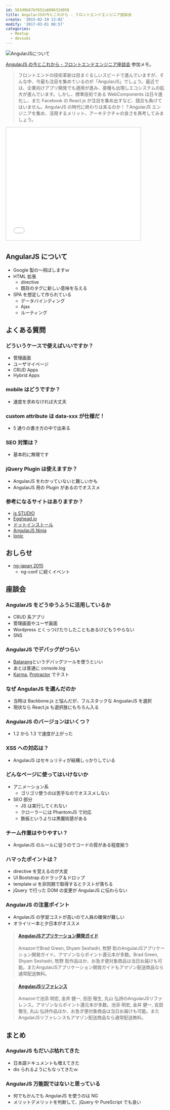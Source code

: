 ```yaml
---
id: 563d9b67bf652a600632d050
title: AngularJSの今とこれから - フロントエンドエンジニア座談会
create: '2015-02-19 13:02'
modify: '2017-03-01 08:57'
categories:
  - Meetup
  - devsumi
---
```


![AngularJSについて](/images/2015/02/19/0001.png)

[AngularJS の今とこれから - フロントエンドエンジニア座談会](http://event.shoeisha.jp/devsumi/20150219/session/660/) 参加メモ。

> フロントエンドの技術革新は目まぐるしいスピードで進んでいますが、そんな中、今最も注目を集めているのが「AngularJS」でしょう。最近では、企業向けアプリ開発でも適用が進み、亜種も出現しエコシステムの拡大が進んでいます。しかし、標準技術である WebComponents は日々進化し、また Facebook の React.js が注目を集め出すなど、競合も負けてはいません。AngularJS の時代に終わりは来るのか！？AngularJS エンジニアを集め、活用するメリット、アーキテクチャの良さを再考してみましょう。

<!-- more -->

<iframe src="//www.slideshare.net/slideshow/embed_code/44865301" width="425" height="355" frameborder="0" marginwidth="0" marginheight="0" scrolling="no" style="border:1px solid #CCC; border-width:1px; margin-bottom:5px; max-width: 100%;" allowfullscreen> </iframe>

## AngularJS について

- Google 製の〜飛ばしますｗ
- HTML 拡張
  - directive
  - 既存のタグに新しい意味を与える
- SPA を想定して作られている
  - データバインディング
  - Ajax
  - ルーティング

## よくある質問

### どういうケースで使えばいいですか？

- 管理画面
- ユーザマイページ
- CRUD Apps
- Hybrid Apps

### mobile はどうですか？

- 速度を求めなければ大丈夫

### custom attribute は data-xxx が仕様だ！

- 5 通りの書き方の中で出来る

### SEO 対策は？

- 基本的に無理です

### jQuery Plugin は使えますか？

- AngularJS をわかっていないと難しいかも
- AngularJS 用の Plugin があるのでオススメ

### 参考になるサイトはありますか？

- [js STUDIO](http://js.studio-kingdom.com)
- [Egghead.io](https://egghead.io)
- [ドットインストール](http://dotinstall.com)
- [AngularJS Ninja](http://angularjsninja.com)
- [Ionic](http://ionicframework.com)

## おしらせ

- [ng-japan 2015](http://ngjapan.org)
  - ng-conf に続くイベント

## 座談会

### AngularJS をどうゆうふうに活用しているか

- CRUD 系アプリ
- 管理画面やユーザ画面
- Wordpress とくっつけたりしたこともあるけどもうやらない
- SNS

### AngularJS でデバッグがつらい

- [Batarang](https://chrome.google.com/webstore/detail/ighdmehidhipcmcojjgiloacoafjmpfk)というデバッグツールを使うといい
- あとは普通に console.log
- [Karma](http://karma-runner.github.io/0.12/index.html), [Protractor](http://angular.github.io/protractor/#/) でテスト

### なぜ AngularJS を選んだのか

- 当時は Backbone.js と悩んだが、フルスタックな AngualarJS を選択
- 現状なら React.js も選択肢にもちろん入る

### AngularJS のバージョンはいくつ？

- 1.2 から 1.3 で速度が上がった

### XSS への対応は？

- AngularJS はセキュリティが結構しっかりしている

### どんなページに使ってはいけないか

- アニメーション系
  - ゴリゴリ使うのは苦手なのでオススメしない
- SEO 部分
  - JS は実行してくれない
  - クローラーには PhantomJS で対応
  - 鉄板というよりは黒魔術感がある

### チーム作業はやりやすい？

- AngularJS のルールに従うのでコードの質がある程度揃う

### ハマったポイントは？

- directive を覚えるのが大変
- UI Bootstrap のドラッグ＆ドロップ
- template ui を非同期で取得するとテストが落ちる
- jQuery で行った DOM の変更が AngularJS に伝わらない

### AngularJS の注意ポイント

- AngularJS の学習コストが高いので人員の確保が難しい
- オライリー本と夕日本がオススメ

<blockquote class="embedly-card" data-card-key="efc9713d77434ae8b88ef22dda0a91e8" data-card-controls="0" data-card-type="article-full" data-card-align="left"><h4><a href="https://amzn.to/2QAcpKI">AngularJSアプリケーション開発ガイド</a></h4><p>AmazonでBrad Green, Shyam Seshadri, 牧野 聡のAngularJSアプリケーション開発ガイド。アマゾンならポイント還元本が多数。Brad Green, Shyam Seshadri, 牧野 聡作品ほか、お急ぎ便対象商品は当日お届けも可能。またAngularJSアプリケーション開発ガイドもアマゾン配送商品なら通常配送無料。</p></blockquote>
<script async src="//cdn.embedly.com/widgets/platform.js" charset="UTF-8"></script>

<blockquote class="embedly-card" data-card-key="efc9713d77434ae8b88ef22dda0a91e8" data-card-controls="0" data-card-type="article" data-card-align="left"><h4><a href="https://amzn.to/2OstOmO">AngularJSリファレンス</a></h4><p>Amazonで池添 明宏, 金井 健一, 吉田 徹生, 丸山 弘詩のAngularJSリファレンス。アマゾンならポイント還元本が多数。池添 明宏, 金井 健一, 吉田 徹生, 丸山 弘詩作品ほか、お急ぎ便対象商品は当日お届けも可能。またAngularJSリファレンスもアマゾン配送商品なら通常配送無料。</p></blockquote>
<script async src="//cdn.embedly.com/widgets/platform.js" charset="UTF-8"></script>

## まとめ

### AngularJS もだいぶ枯れてきた

- 日本語ドキュメントも増えてきた
- dis られるようにもなってきたｗ

### AngularJS 万能説ではないと思っている

- 何でもかんでも AngularJS を使うのは NG
- メリットデメリットを判断して、jQuery や PureScript でも良い

